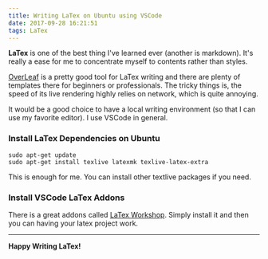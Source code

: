 ```yaml
---
title: Writing LaTex on Ubuntu using VSCode
date: 2017-09-28 16:21:51
tags: LaTex
---
```


__LaTex__ is one of the best thing I've learned ever (another is markdown). It's really a ease for me to concentrate myself to contents rather than styles.

[OverLeaf](www.overleaf.com) is a pretty good tool for LaTex writing and there are plenty of templates there for beginners or professionals. The tricky things is, the speed of its live rendering highly relies on network, which is quite annoying.

It would be a good choice to have a local writing environment (so that I can use my favorite editor). I use VSCode in general.

### Install LaTex Dependencies on Ubuntu

```shell
sudo apt-get update
sudo apt-get install texlive latexmk texlive-latex-extra
```

This is enough for me. You can install other textlive packages if you need.

### Install VSCode LaTex Addons

There is a great addons called [LaTex Workshop](https://marketplace.visualstudio.com/items?itemName=James-Yu.latex-workshop). Simply install it and then you can having your latex project work.

---

__Happy Writing LaTex!__